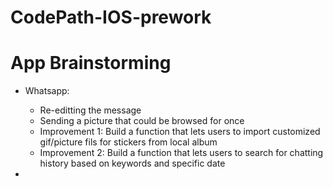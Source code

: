 # CodePath-IOS-prework
# App Brainstorming
- Whatsapp:
  - Re-editting the message
  - Sending a picture that could be browsed for once
  - Improvement 1:
    Build a function that lets users to import customized gif/picture fils for stickers from               local album
  - Improvement 2:
    Build a function that lets users to search for chatting history based on keywords and specific date


- 

    

